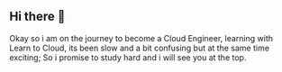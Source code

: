 ## Hi there 👋
Okay so i am on the journey to become a Cloud Engineer, learning with Learn to Cloud, its been slow and a bit confusing but at the same time exciting; So i promise to study hard and i will see you at the top.
<!--
**Zukksss/Zukksss** is a ✨ _special_ ✨ repository because its `README.md` (this file) appears on your GitHub profile.

Here are some ideas to get you started:

- 🔭 I’m currently working on ...
- 🌱 I’m currently learning ...
- 👯 I’m looking to collaborate on ...
- 🤔 I’m looking for help with ...
- 💬 Ask me about ...
- 📫 How to reach me: ...
- 😄 Pronouns: ...
- ⚡ Fun fact: ...
-->
